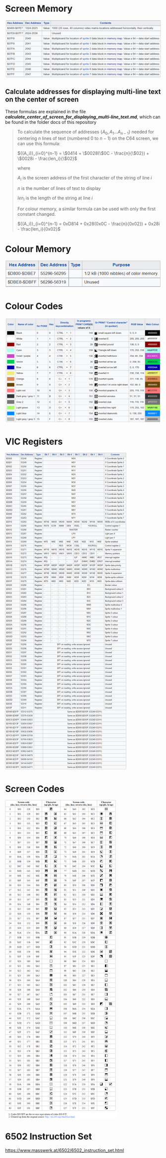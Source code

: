 # Screen Memory

![](assets/20220803_184746_c64_screen_memory.png)

## Calculate addresses for displaying multi-line text on the center of screen

These formulas are explained in the file ***calculate_center_of_screen_for_displaying_multi-line_text.md***, which can be found in the
folder docs of this repository
> To calculate the sequence of addresses {$A_0,A_1 ... A_{n-1}$} needed for centering $n$ lines of text (numbered $0$ to $n-1$) on the C64 screen, we can use this formula:
>
> ${(A_i)}_{i=0}^{n-1} = \$0414 + \$0028(\$0C - \frac{n}{\$02}) + \$0028i - \frac{len_i}{\$02}$
>
> where
>
> $A_i$ is the screen address of the first character of the string of line $i$
>
> $n$ is the number of lines of text to display
>
> $len_i$ is the length of the string at line $i$
>
> For colour memory, a similar formula can be used with only the first constant changed.
>
> ${(A_i)}_{i=0}^{n-1} = 0xD814 + 0x28(0x0C - \frac{n}{0x02}) + 0x28i - \frac{len_i}{0x02}$

# Colour Memory

![](assets/20220803_185027_c64_colour_memory.png)

# Colour Codes

![](assets/20220802_184606_c64_colour_codes.png)

# VIC Registers

![](assets/20220803_190858_vic_registers.png)

# Screen Codes

![](assets/20220804_153452_vic_screen_codes.png)

# 6502 Instruction Set

https://www.masswerk.at/6502/6502_instruction_set.html
